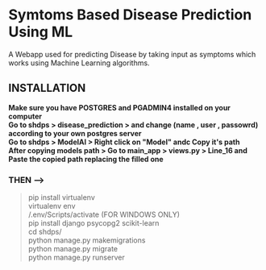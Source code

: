 # Symtoms Based Disease Prediction Using ML
A Webapp used for predicting Disease by taking input as symptoms which works using Machine Learning algorithms.

## INSTALLATION
<b>Make sure you have POSTGRES and PGADMIN4 installed on your computer</b><br>
<b>Go to shdps > disease_prediction > and change (name , user , passowrd) according to your own postgres server</b><br>
<b>Go to shdps > ModelAI > Right click on "Model" andc Copy it's path</b><br>
<b>After copying models path > Go to main_app > views.py > Line_16 and Paste the copied path replacing the filled one</b>

### THEN -->
> pip install virtualenv <br>
> virtualenv env <br>
> /.env/Scripts/activate (FOR WINDOWS ONLY) <br>
> pip install django psycopg2 scikit-learn <br>
> cd shdps/ <br>
> python manage.py makemigrations <br>
> python manage.py migrate <br>
> python manage.py runserver <br>
